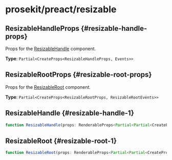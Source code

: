 # prosekit/preact/resizable

## ResizableHandleProps {#resizable-handle-props}

Props for the [ResizableHandle](resizable.md#resizable-handle-1) component.

**Type**: `Partial<CreateProps<ResizableHandleProps, Events>>`

## ResizableRootProps {#resizable-root-props}

Props for the [ResizableRoot](resizable.md#resizable-root-1) component.

**Type**: `Partial<CreateProps<ResizableRootProps, ResizableRootEvents>>`

## ResizableHandle {#resizable-handle-1}

```ts
function ResizableHandle(props: RenderableProps<Partial<Partial<CreateProps<ResizableHandleProps, ResizableHandleEvents>>> & RefAttributes<ResizableHandle> & HTMLAttributes<ResizableHandle>, any>, context?: any): ComponentChildren
```

## ResizableRoot {#resizable-root-1}

```ts
function ResizableRoot(props: RenderableProps<Partial<Partial<CreateProps<ResizableRootProps, ResizableRootEvents>>> & RefAttributes<ResizableRoot> & HTMLAttributes<ResizableRoot>, any>, context?: any): ComponentChildren
```

